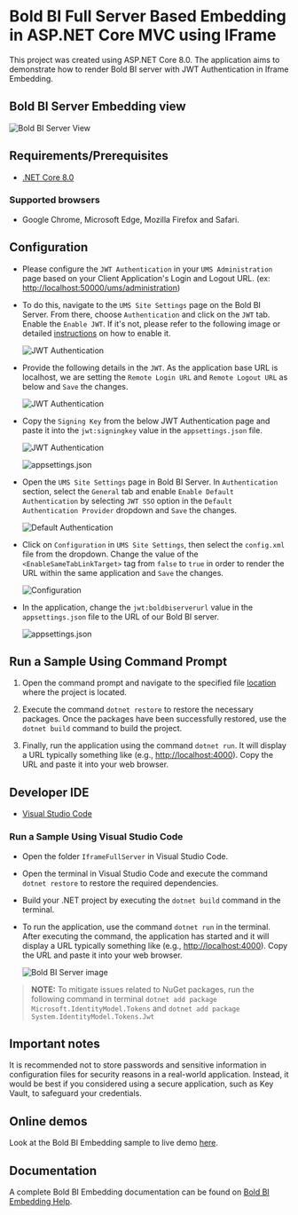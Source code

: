 # Bold BI Full Server Based Embedding in ASP.NET Core MVC using IFrame

This project was created using ASP.NET Core 8.0. The application aims to demonstrate how to render Bold BI server with JWT Authentication in Iframe Embedding.

## Bold BI Server Embedding view

![Bold BI Server View](https://github.com/boldbi/samples/assets/129487075/37e0af6a-bd96-478c-ae91-5948840f257d)

## Requirements/Prerequisites

 * [.NET Core 8.0](https://dotnet.microsoft.com/download/dotnet-core)

### Supported browsers
  
* Google Chrome, Microsoft Edge, Mozilla Firefox and Safari.

## Configuration

* Please configure the `JWT Authentication` in your `UMS Administration` page based on your Client Application's Login and Logout URL. (ex: <http://localhost:50000/ums/administration>)
* To do this, navigate to the `UMS Site Settings` page on the Bold BI Server.  From there, choose `Authentication` and click on the `JWT` tab.  Enable the `Enable JWT`.  If it's not, please refer to the following image or detailed [instructions](https://help.boldbi.com/multi-tenancy/site-administration/authentication/json-web-token/#steps-to-configure-jwt-in-bold-bi?utm_source=github&utm_medium=backlinks) on how to enable it.

    ![JWT Authentication](https://github.com/boldbi/samples/assets/129487075/4e90e36d-2eeb-408b-b215-ca48160f5719)

* Provide the following details in the `JWT`.  As the application base URL is localhost, we are setting the `Remote Login URL` and `Remote Logout URL` as below and `Save` the changes.

    ![JWT Authentication](https://github.com/boldbi/samples/assets/129487075/51152a00-c9e6-4b97-9123-c962997e15e4)

* Copy the `Signing Key` from the below JWT Authentication page and paste it into the `jwt:signingkey` value in the `appsettings.json` file.

    ![JWT Authentication](https://github.com/boldbi/samples/assets/129487075/c7d429ee-eb6e-4d3f-aa49-0e9d9bddef91)

    ![appsettings.json](https://github.com/boldbi/samples/assets/129487075/37f439d6-3f58-43b3-807f-b90aeb3e2fbe)

* Open the `UMS Site Settings` page in Bold BI Server.  In `Authentication` section, select the `General` tab and enable `Enable Default Authentication` by selecting `JWT SSO` option in the `Default Authentication Provider` dropdown and `Save` the changes.

    ![Default Authentication](https://github.com/boldbi/samples/assets/129487075/a81894ac-c147-41df-8c97-ed9928d16953)

* Click on `Configuration` in `UMS Site Settings`, then select the `config.xml` file from the dropdown.  Change the value of the `<EnableSameTabLinkTarget>` tag from `false` to `true` in order to render the URL within the same application and `Save` the changes.

    ![Configuration](https://github.com/boldbi/samples/assets/129487075/b3d65c3c-d470-4f53-9983-a35291bb6bfe)

* In the application, change the `jwt:boldbiserverurl` value in the `appsettings.json` file to the URL of our Bold BI server.
  
    ![appsettings.json](https://github.com/boldbi/samples/assets/129487075/efb08c80-ffcc-453e-b216-0949b06b9126)

## Run a Sample Using Command Prompt

  1. Open the command prompt and navigate to the specified file [location](https://github.com/boldbi/samples/tree/master/Scenario%20Based%20Samples/Iframe%20Full%20Server%20Embedding/IframeFullServer) where the project is located.

  2. Execute the command `dotnet restore` to restore the necessary packages. Once the packages have been successfully restored, use the `dotnet build` command to build the project.
  
  3. Finally, run the application using the command `dotnet run`.  It will display a URL typically something like (e.g., <http://localhost:4000>).  Copy the URL and paste it into your web browser.

## Developer IDE

* [Visual Studio Code](https://code.visualstudio.com/download)
  
### Run a Sample Using Visual Studio Code

* Open the folder `IframeFullServer` in Visual Studio Code.
  
* Open the terminal in Visual Studio Code and execute the command `dotnet restore` to restore the required dependencies.

* Build your .NET project by executing the `dotnet build` command in the terminal.

* To run the application, use the command `dotnet run` in the terminal. After executing the command, the application has started and it will display a URL typically something like (e.g., <http://localhost:4000>).  Copy the URL and paste it into your web browser.

    ![Bold BI Server image](https://github.com/boldbi/samples/assets/129487075/37e0af6a-bd96-478c-ae91-5948840f257d)

> **NOTE:** To mitigate issues related to NuGet packages, run the following command in terminal `dotnet add package Microsoft.IdentityModel.Tokens` and `dotnet add package System.IdentityModel.Tokens.Jwt`

## Important notes

It is recommended not to store passwords and sensitive information in configuration files for security reasons in a real-world application. Instead, it would be best if you considered using a secure application, such as Key Vault, to safeguard your credentials.

## Online demos

Look at the Bold BI Embedding sample to live demo [here](https://samples.boldbi.com/embed?utm_source=github&utm_medium=backlinks).

## Documentation

A complete Bold BI Embedding documentation can be found on [Bold BI Embedding Help](https://help.boldbi.com/embedding-options/iframe-embedding/?utm_source=github&utm_medium=backlinks).
